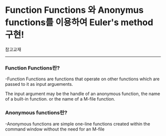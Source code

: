 # Function Functions 와 Anonymus functions를 이용하여 Euler's method 구현!

참고교재

* * *
### Function Functions란?

-Function Functions are functions that operate on other functions which are passed to it as input arguements.

The input argument may be the handle of an anonymous function, the name of a built-in function. or the name of a M-file function.


### Anonymous functions란?

-Anonymous functions are simple one-line functions created within the command window without the need for an M-file
 
